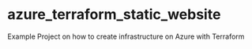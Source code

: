# azure_terraform_static_website
Example Project on how to create infrastructure on Azure with Terraform
